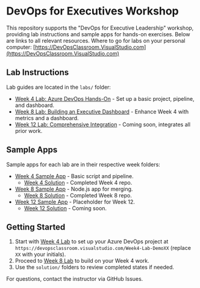 # DevOps for Executives Workshop

This repository supports the "DevOps for Executive Leadership" workshop, providing lab instructions and sample apps for hands-on exercises. Below are links to all relevant resources.
Where to go for labs on your personal computer: [https://DevOpsClassroom.VisualStudio.com](https://DevOpsClassroom.VisualStudio.com)

## Lab Instructions
Lab guides are located in the `labs/` folder:
- [Week 4 Lab: Azure DevOps Hands-On](https://github.com/ProDataMan/DevOpsForExecutives/blob/main/labs/Week4Lab.md) - Set up a basic project, pipeline, and dashboard.
- [Week 8 Lab: Building an Executive Dashboard](https://github.com/ProDataMan/DevOpsForExecutives/blob/main/labs/Week8Lab.md) - Enhance Week 4 with metrics and a dashboard.
- [Week 12 Lab: Comprehensive Integration](https://github.com/ProDataMan/DevOpsForExecutives/blob/main/labs/Week12Lab.md) - Coming soon, integrates all prior work.

## Sample Apps
Sample apps for each lab are in their respective week folders:
- [Week 4 Sample App](https://github.com/ProDataMan/DevOpsForExecutives/tree/main/Week4) - Basic script and pipeline.
  - [Week 4 Solution](https://github.com/ProDataMan/DevOpsForExecutives/tree/main/Week4/Solution) - Completed Week 4 repo.
- [Week 8 Sample App](https://github.com/ProDataMan/DevOpsForExecutives/tree/main/Week8) - Node.js app for merging.
  - [Week 8 Solution](https://github.com/ProDataMan/DevOpsForExecutives/tree/main/Week8/Solution) - Completed Week 8 repo.
- [Week 12 Sample App](https://github.com/ProDataMan/DevOpsForExecutives/tree/main/Week12) - Placeholder for Week 12.
  - [Week 12 Solution](https://github.com/ProDataMan/DevOpsForExecutives/tree/main/Week12/solution) - Coming soon.

## Getting Started
1. Start with [Week 4 Lab](https://github.com/ProDataMan/DevOpsForExecutives/blob/main/labs/Week4Lab.md) to set up your Azure DevOps project at `https://devopsclassroom.visualstudio.com/Week4-Lab-DemoXX` (replace `XX` with your initials).
2. Proceed to [Week 8 Lab](https://github.com/ProDataMan/DevOpsForExecutives/blob/main/labs/Week8Lab.md) to build on your Week 4 work.
3. Use the `solution/` folders to review completed states if needed.

For questions, contact the instructor via GitHub Issues.
```
